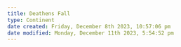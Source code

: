 ```yaml
---
title: Deathens Fall
type: Continent
date created: Friday, December 8th 2023, 10:57:06 pm
date modified: Monday, December 11th 2023, 5:54:52 pm
---
```

